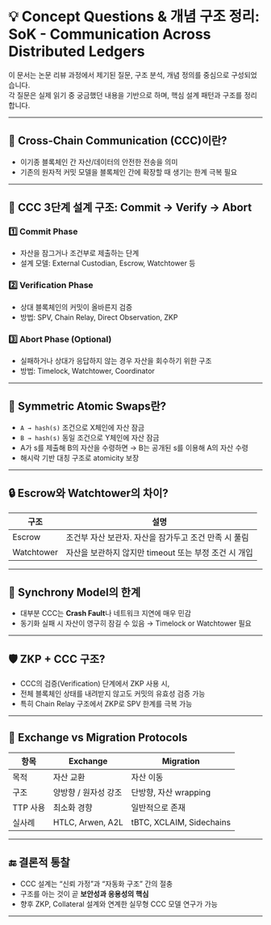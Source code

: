 # 💡 Concept Questions & 개념 구조 정리: SoK - Communication Across Distributed Ledgers

이 문서는 논문 리뷰 과정에서 제기된 질문, 구조 분석, 개념 정의를 중심으로 구성되었습니다.  
각 질문은 실제 읽기 중 궁금했던 내용을 기반으로 하며, 핵심 설계 패턴과 구조를 정리합니다.

---

## 📌 Cross-Chain Communication (CCC)이란?

- 이기종 블록체인 간 자산/데이터의 안전한 전송을 의미
- 기존의 원자적 커밋 모델을 블록체인 간에 확장할 때 생기는 한계 극복 필요

---

## 🔧 CCC 3단계 설계 구조: Commit → Verify → Abort

### 1️⃣ Commit Phase

- 자산을 잠그거나 조건부로 제출하는 단계
- 설계 모델: External Custodian, Escrow, Watchtower 등

### 2️⃣ Verification Phase

- 상대 블록체인의 커밋이 올바른지 검증
- 방법: SPV, Chain Relay, Direct Observation, ZKP

### 3️⃣ Abort Phase (Optional)

- 실패하거나 상대가 응답하지 않는 경우 자산을 회수하기 위한 구조
- 방법: Timelock, Watchtower, Coordinator

---

## 🔁 Symmetric Atomic Swaps란?

- `A → hash(s)` 조건으로 X체인에 자산 잠금
- `B → hash(s)` 동일 조건으로 Y체인에 자산 잠금
- A가 s를 제출해 B의 자산을 수령하면 → B는 공개된 s를 이용해 A의 자산 수령
- 해시락 기반 대칭 구조로 atomicity 보장

---

## 🔒 Escrow와 Watchtower의 차이?

| 구조       | 설명                                                  |
| ---------- | ----------------------------------------------------- |
| Escrow     | 조건부 자산 보관자. 자산을 잠가두고 조건 만족 시 풀림 |
| Watchtower | 자산을 보관하지 않지만 timeout 또는 부정 조건 시 개입 |

---

## 🧠 Synchrony Model의 한계

- 대부분 CCC는 **Crash Fault**나 네트워크 지연에 매우 민감
- 동기화 실패 시 자산이 영구히 잠길 수 있음 → Timelock or Watchtower 필요

---

## 🛡 ZKP + CCC 구조?

- CCC의 검증(Verification) 단계에서 ZKP 사용 시,
- 전체 블록체인 상태를 내려받지 않고도 커밋의 유효성 검증 가능
- 특히 Chain Relay 구조에서 ZKP로 SPV 한계를 극복 가능

---

## 🔄 Exchange vs Migration Protocols

| 항목     | Exchange             | Migration                |
| -------- | -------------------- | ------------------------ |
| 목적     | 자산 교환            | 자산 이동                |
| 구조     | 양방향 / 원자성 강조 | 단방향, 자산 wrapping    |
| TTP 사용 | 최소화 경향          | 일반적으로 존재          |
| 실사례   | HTLC, Arwen, A2L     | tBTC, XCLAIM, Sidechains |

---

## 🔚 결론적 통찰

- CCC 설계는 “신뢰 가정”과 “자동화 구조” 간의 절충
- 구조를 아는 것이 곧 **보안성과 응용성의 핵심**
- 향후 ZKP, Collateral 설계와 연계한 실무형 CCC 모델 연구가 가능

---
